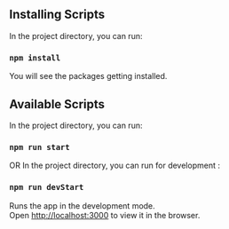 ## Installing Scripts

In the project directory, you can run:

### `npm install`

You will see the packages getting installed.

## Available Scripts

In the project directory, you can run:

### `npm run start`

OR
In the project directory, you can run for development :

### `npm run devStart`

Runs the app in the development mode.\
Open [http://localhost:3000](http://localhost:3000) to view it in the browser.

